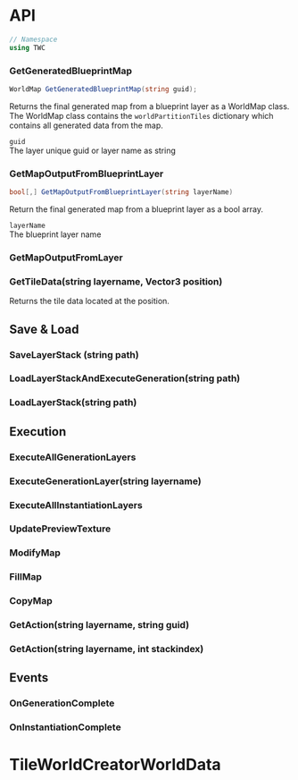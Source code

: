 # API

```csharp
// Namespace
using TWC
```

### GetGeneratedBlueprintMap
  
  ```csharp
  WorldMap GetGeneratedBlueprintMap(string guid);
  ```  
  
  Returns the final generated map from a blueprint layer as a WorldMap class.  
  The WorldMap class contains the `worldPartitionTiles` dictionary which contains
  all generated data from the map.  
  
  `guid`  
  The layer unique guid or layer name as string
  
### GetMapOutputFromBlueprintLayer

```csharp
bool[,] GetMapOutputFromBlueprintLayer(string layerName)
```

Return the final generated map from a blueprint layer as a bool array.  

`layerName`  
The blueprint layer name







### GetMapOutputFromLayer

### GetTileData(string layername, Vector3 position)
Returns the tile data located at the position.

## Save & Load

### SaveLayerStack (string path)

### LoadLayerStackAndExecuteGeneration(string path)

### LoadLayerStack(string path)

## Execution

### ExecuteAllGenerationLayers

### ExecuteGenerationLayer(string layername)

### ExecuteAllInstantiationLayers

### UpdatePreviewTexture

### ModifyMap
### FillMap
### CopyMap

### GetAction(string layername, string guid)

### GetAction(string layername, int stackindex)

## Events

### OnGenerationComplete
### OnInstantiationComplete


# TileWorldCreatorWorldData

